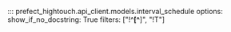 ::: prefect_hightouch.api_client.models.interval_schedule
    options:
      show_if_no_docstring: True
      filters: ["!^__[^__]", "!T"]